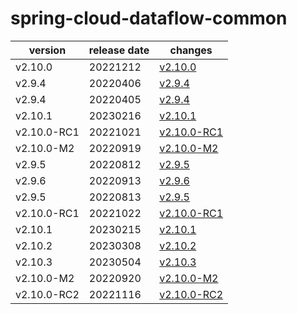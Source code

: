 # spring-cloud-dataflow-common	


|version|release date|changes|
|---|---|---|
|v2.10.0|20221212|[v2.10.0](./v2.10.0-20221212.md)|
|v2.9.4|20220406|[v2.9.4](./v2.9.4-20220406.md)|
|v2.9.4|20220405|[v2.9.4](./v2.9.4-20220405.md)|
|v2.10.1|20230216|[v2.10.1](./v2.10.1-20230216.md)|
|v2.10.0-RC1|20221021|[v2.10.0-RC1](./v2.10.0-RC1-20221021.md)|
|v2.10.0-M2|20220919|[v2.10.0-M2](./v2.10.0-M2-20220919.md)|
|v2.9.5|20220812|[v2.9.5](./v2.9.5-20220812.md)|
|v2.9.6|20220913|[v2.9.6](./v2.9.6-20220913.md)|
|v2.9.5|20220813|[v2.9.5](./v2.9.5-20220813.md)|
|v2.10.0-RC1|20221022|[v2.10.0-RC1](./v2.10.0-RC1-20221022.md)|
|v2.10.1|20230215|[v2.10.1](./v2.10.1-20230215.md)|
|v2.10.2|20230308|[v2.10.2](./v2.10.2-20230308.md)|
|v2.10.3|20230504|[v2.10.3](./v2.10.3-20230504.md)|
|v2.10.0-M2|20220920|[v2.10.0-M2](./v2.10.0-M2-20220920.md)|
|v2.10.0-RC2|20221116|[v2.10.0-RC2](./v2.10.0-RC2-20221116.md)|
